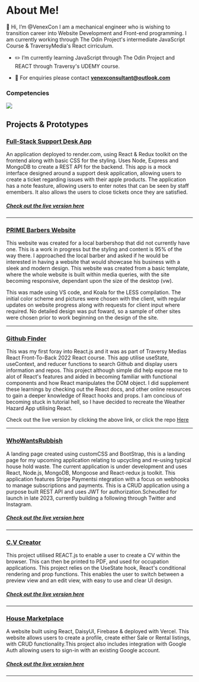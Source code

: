 <div>
 <h1>About Me!</h1>
 👋 Hi, I’m @VenexCon I am a mechanical engineer who is wishing to transition career into Website Development and Front-end programming. I am currently working through The Odin Project's intermediate JavaScript Course & TraversyMedia's React cirriculum. 

- :pencil2: I’m currently learning JavaScript through The Odin Project and REACT through Traversy's UDEMY course. 

- :calling: For enquiries please contact <strong>venexconsultant@outlook.com</strong>
 
 <p align="center">
 <h3>Competencies</h3>
  <a href="https://skillicons.dev">
    <img src="https://skillicons.dev/icons?i=git,react,javascript,html,css,scss,tailwind,firebase,webpack" />
  </a>
</p>

</div>

<h2> Projects & Prototypes </h2> 

<h3><a href = 'https://github.com/VenexCon/support-desk/blob/main/README.md'>Full-Stack Support Desk App</a></h3>

<p>An application deployed to render.com, using React & Redux toolkit on the frontend along with basic CSS for the styling. Uses Node, Express and MongoDB to create a REST API for the backend. This app is a mock interface designed around a support desk application, allowing users to create a ticket regarding issues with their apple products. The application has a note feasture, allowing users to enter notes that can be seen by staff emembers. It also allows the users to close tickets once they are satisfied. </p>

<h5><a href ="https://venex-support-desk.onrender.com/">Check out the live version here</a></h5>
<hr>

<h3><a target="_blank" href = "https://www.primebarber.co.uk/">PRIME Barbers Website</a></h3>
<p>This website was created for a local barbershop that did not currently have one. This is a work in progress but the styling and content is 95% of the way there. I approached the local barber and asked if he would be interested in having a website that would showcase his business with a sleek and modern design. This website was created from a basic template, where the whole website is built within media queries, with the site becoming responsive, dependant upon the size of the desktop (vw). </p>
<p>This was made using VS code, and Koala for the LESS compilation. The initial color scheme and pictures were chosen with the client, with regular updates on website progress along with requests for client input where required. No detailed design was put foward, so a sample of other sites were chosen prior to work beginning on the design of the site.</p>

<hr>
<h3><a href = "https://bright-custard-4973e6.netlify.app/">Github Finder</a></h3>

<p> This was my first foray into React.js and it was as part of Traversy Medias React Front-To-Back 2022 React course. This app utilise useState, useContext, and reducer functions to search Github and display users information and repos. This project although simple did help expose me to alot of React's features and aided in becoming familiar with functional components and how React manipulates the DOM object. I did supplement these learnings by checking out the React docs, and other online resources to gain a deeper knowledge of React hooks and props. I am concious of becoming stuck in tutorial hell, so I have decided to recreate the Weather Hazard App utilising React. <p>
 
<p> Check out the live version by clicking the above link, or click the repo <a href ="https://github.com/VenexCon/Github--Finder-React"> Here </a></P>

<hr> 

<h3><a href = 'https://github.com/VenexCon/WhoWantsRubbish--Landing'>WhoWantsRubbish</a></h3>

<p>A landing page created using customCSS and BootStrap, this is a landing page for my upcoming application relating to upcycling and re-using typical house hold waste. The current application is under development and uses React, Node.js, MongoDB, Mongoose and React-redux js toolkit. This application features Stripe Paymentsi ntegration with a focus on webhooks to manage subscriptions and payments. This is a CRUD application using a purpose built REST API and uses JWT for authorization.Scheudled for launch in late 2023, currently building a following through Twitter and Instagram.  </p>

<h5><a href ="https://www.whowantsrubbish.com/">Check out the live version here</a></h5>
<hr>

<h3><a href ="https://github.com/VenexCon/CV-project">C.V Creator</a></h3>

<p> This project utilised REACT.js to enable a user to create a CV within the browser. This can then be printed to PDF, and used for occupation applications.
This project relies on the UseState hook, React's conditional rendering and prop functions. This enables the user to switch between a preview view and an edit view, with easy to use and clear UI design.</p>
 
<h5><a href ="https://whimsical-sopapillas-1efcc0.netlify.app">Check out the live version here</a></h5>
<hr>

<h3><a href = 'https://github.com/VenexCon/house-marketplace'>House Marketplace</a></h3>

<p>A website built using React, DaisyUI, Firebase & deployed with Vercel. This website allows users to create a profile, create either Sale or Rental listings, with CRUD functionality.This project also includes integration with Google Auth allowing users to sign-in with an existing Google account.</p>

<h5><a href ="https://house-marketplace-psi-three.vercel.app/">Check out the live version here</a></h5>
<hr>


